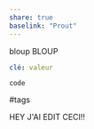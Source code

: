 ```yaml
---
share: true
baselink: "Prout"
---
```

bloup
BLOUP

```yaml
clé: valeur
```

`code`

#tags

HEY
J'AI EDIT 
CECI!!
